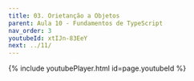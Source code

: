 ```yaml
---
title: 03. Orietanção a Objetos
parent: Aula 10 - Fundamentos de TypeScript
nav_order: 3
youtubeId: xtIJn-83EeY
next: ../11/
---
```


{% include youtubePlayer.html id=page.youtubeId %}
